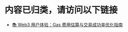 # 内容已归类，请访问以下链接
- [📚 Web3 用户体验：Gas 费用估算与交易成功率优化指南](https://github.com/rainweb3/rainweb3.github.io/blob/main/web3_doc/smart_contract_knowledge/%F0%9F%93%9A%20Web3%20%E7%94%A8%E6%88%B7%E4%BD%93%E9%AA%8C%EF%BC%9AGas%20%E8%B4%B9%E7%94%A8%E4%BC%B0%E7%AE%97%E4%B8%8E%E4%BA%A4%E6%98%93%E6%88%90%E5%8A%9F%E7%8E%87%E4%BC%98%E5%8C%96%E6%8C%87%E5%8D%97.md)
